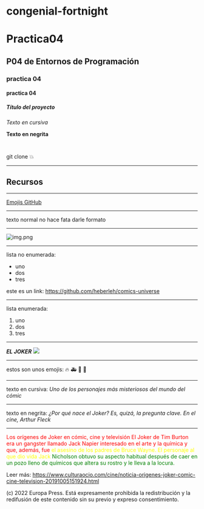 # congenial-fortnight
# Practica04
## P04 de Entornos de Programación
### practica 04
#### practica 04
##### Título del proyecto
_Texto en cursiva_

**Texto en negrita**
```


```
git clone 💥
___
## Recursos
___
[Emojis GitHub](https://gist.github.com/rxaviers/7360908)
___
texto normal no hace fata darle formato
___
![img.png](img.png)
___

lista no enumerada:
* uno
* dos
* tres

este es un link: https://github.com/heberleh/comics-universe

___

lista enumerada:
1. uno
2. dos
3. tres
___

_**EL JOKER**_ ![](https://revistahush.com/wp-content/uploads/2022/08/Joker-28.webp)

---
estos son unos emojis:
🔥  🚑️  🚀  👷
___

texto en cursiva:
_Uno de los personajes más misteriosos del mundo del cómic_

___





texto en negrita:
*¿Por qué nace el Joker? Es, quizá, la pregunta clave. En el cine, Arthur Fleck*

___

<span style="color:red">Los orígenes de Joker en cómic, cine y televisión
El Joker de Tim Burton era un gangster llamado Jack Napier interesado en el 
arte y la química y que, además, fue</span> <span style="color:yellow">el asesino de los padres de Bruce Wayne.
El personaje al que dio vida Jack</span> <span style="color:green">Nicholson obtuvo su aspecto habitual después
de caer en un pozo lleno de químicos que altera su rostro y le lleva a la locura.</span>

Leer más: https://www.culturaocio.com/cine/noticia-origenes-joker-comic-cine-television-20191005151924.html

(c) 2022 Europa Press. Está expresamente prohibida la redistribución y la redifusión de este contenido sin su previo y expreso consentimiento.
